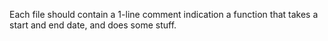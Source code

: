 Each file should contain a 1-line comment indication a function that takes a
start and end date, and does some stuff.
